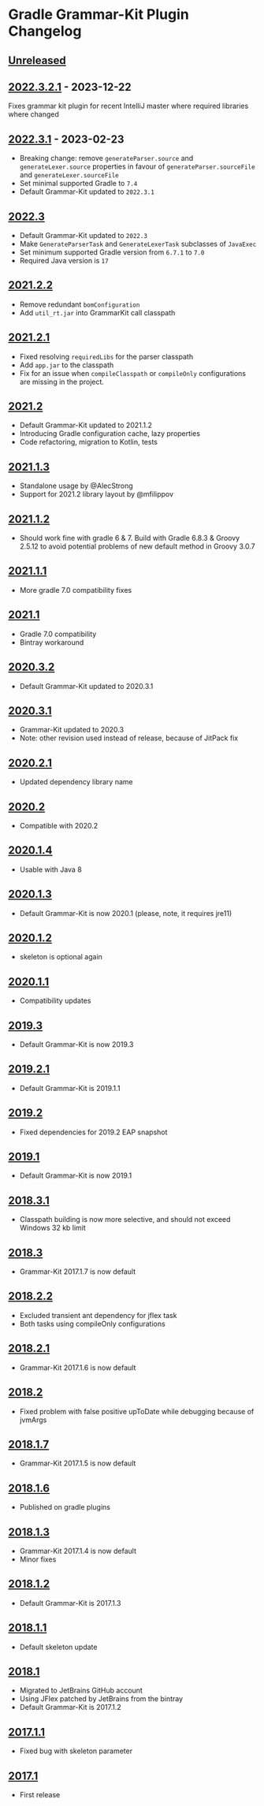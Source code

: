 # Gradle Grammar-Kit Plugin Changelog

## [Unreleased]

## [2022.3.2.1] - 2023-12-22

Fixes grammar kit plugin for recent IntelliJ master where required libraries where changed

## [2022.3.1] - 2023-02-23

- Breaking change: remove `generateParser.source` and `generateLexer.source` properties in favour of `generateParser.sourceFile` and `generateLexer.sourceFile`
- Set minimal supported Gradle to `7.4`
- Default Grammar-Kit updated to `2022.3.1`

## [2022.3]

- Default Grammar-Kit updated to `2022.3`
- Make `GenerateParserTask` and `GenerateLexerTask` subclasses of `JavaExec`
- Set minimum supported Gradle version from `6.7.1` to `7.0`
- Required Java version is `17`

## [2021.2.2]

- Remove redundant `bomConfiguration`
- Add `util_rt.jar` into GrammarKit call classpath

## [2021.2.1]

- Fixed resolving `requiredLibs` for the parser classpath
- Add `app.jar` to the classpath
- Fix for an issue when `compileClasspath` or `compileOnly` configurations are missing in the project.

## [2021.2]

- Default Grammar-Kit updated to 2021.1.2
- Introducing Gradle configuration cache, lazy properties
- Code refactoring, migration to Kotlin, tests

## [2021.1.3]

- Standalone usage by @AlecStrong
- Support for 2021.2 library layout by @mfilippov

## [2021.1.2]

- Should work fine with gradle 6 & 7. Build with Gradle 6.8.3 & Groovy 2.5.12 to avoid potential problems of new default method in Groovy 3.0.7

## [2021.1.1]

- More gradle 7.0 compatibility fixes

## [2021.1]

- Gradle 7.0 compatibility
- Bintray workaround

## [2020.3.2]

- Default Grammar-Kit updated to 2020.3.1

## [2020.3.1]

- Grammar-Kit updated to 2020.3
- Note: other revision used instead of release, because of JitPack fix

## [2020.2.1]

- Updated dependency library name

## [2020.2]

- Compatible with 2020.2

## [2020.1.4]

- Usable with Java 8

## [2020.1.3]

- Default Grammar-Kit is now 2020.1 (please, note, it requires jre11)

## [2020.1.2]

- skeleton is optional again

## [2020.1.1]

- Compatibility updates

## [2019.3]

- Default Grammar-Kit is now 2019.3

## [2019.2.1]

- Default Grammar-Kit is 2019.1.1

## [2019.2]

- Fixed dependencies for 2019.2 EAP snapshot

## [2019.1]

- Default Grammar-Kit is now 2019.1

## [2018.3.1]

- Classpath building is now more selective, and should not exceed Windows 32 kb limit

## [2018.3]

- Grammar-Kit 2017.1.7 is now default

## [2018.2.2]

- Excluded transient ant dependency for jflex task
- Both tasks using compileOnly configurations

## [2018.2.1]

- Grammar-Kit 2017.1.6 is now default

## [2018.2]

- Fixed problem with false positive upToDate while debugging because of jvmArgs

## [2018.1.7]

- Grammar-Kit 2017.1.5 is now default

## [2018.1.6]

- Published on gradle plugins

## [2018.1.3]

- Grammar-Kit 2017.1.4 is now default
- Minor fixes

## [2018.1.2]

- Default Grammar-Kit is 2017.1.3

## [2018.1.1]

- Default skeleton update

## [2018.1]

- Migrated to JetBrains GitHub account
- Using JFlex patched by JetBrains from the bintray
- Default Grammar-Kit is 2017.1.2

## [2017.1.1]

- Fixed bug with skeleton parameter

## [2017.1]

- First release

[Unreleased]: https://github.com/JetBrains/gradle-grammar-kit-plugin/compare/2022.3.2.1...HEAD
[2022.3.1]: https://github.com/JetBrains/gradle-grammar-kit-plugin/compare/2022.3...2022.3.1
[2021.2.2]: https://github.com/JetBrains/gradle-grammar-kit-plugin/compare/2021.2.1...2021.2.2
[2021.2.1]: https://github.com/JetBrains/gradle-grammar-kit-plugin/compare/2021.2...2021.2.1
[2021.1.3]: https://github.com/JetBrains/gradle-grammar-kit-plugin/compare/2021.1.2...2021.1.3
[2021.1.2]: https://github.com/JetBrains/gradle-grammar-kit-plugin/compare/2021.1.1...2021.1.2
[2021.1.1]: https://github.com/JetBrains/gradle-grammar-kit-plugin/compare/2021.1...2021.1.1
[2020.3.2]: https://github.com/JetBrains/gradle-grammar-kit-plugin/compare/2020.3.1...2020.3.2
[2020.3.1]: https://github.com/JetBrains/gradle-grammar-kit-plugin/compare/2020.2.1...2020.3.1
[2020.2.1]: https://github.com/JetBrains/gradle-grammar-kit-plugin/compare/2020.2...2020.2.1
[2020.1.4]: https://github.com/JetBrains/gradle-grammar-kit-plugin/compare/2020.1.3...2020.1.4
[2020.1.3]: https://github.com/JetBrains/gradle-grammar-kit-plugin/compare/2020.1.2...2020.1.3
[2020.1.2]: https://github.com/JetBrains/gradle-grammar-kit-plugin/compare/2020.1.1...2020.1.2
[2020.1.1]: https://github.com/JetBrains/gradle-grammar-kit-plugin/compare/2019.3...2020.1.1
[2019.2.1]: https://github.com/JetBrains/gradle-grammar-kit-plugin/compare/2019.2...2019.2.1
[2018.3.1]: https://github.com/JetBrains/gradle-grammar-kit-plugin/compare/2018.3...2018.3.1
[2018.2.2]: https://github.com/JetBrains/gradle-grammar-kit-plugin/compare/2018.2.1...2018.2.2
[2018.2.1]: https://github.com/JetBrains/gradle-grammar-kit-plugin/compare/2018.2...2018.2.1
[2018.1.7]: https://github.com/JetBrains/gradle-grammar-kit-plugin/compare/2018.1.6...2018.1.7
[2018.1.6]: https://github.com/JetBrains/gradle-grammar-kit-plugin/compare/2018.1.3...2018.1.6
[2018.1.3]: https://github.com/JetBrains/gradle-grammar-kit-plugin/compare/2018.1.2...2018.1.3
[2018.1.2]: https://github.com/JetBrains/gradle-grammar-kit-plugin/compare/2018.1.1...2018.1.2
[2018.1.1]: https://github.com/JetBrains/gradle-grammar-kit-plugin/compare/2018.1...2018.1.1
[2017.1.1]: https://github.com/JetBrains/gradle-grammar-kit-plugin/compare/2017.1...2017.1.1
[2017.1]: https://github.com/JetBrains/gradle-grammar-kit-plugin/commits/2017.1
[2018.1]: https://github.com/JetBrains/gradle-grammar-kit-plugin/compare/2017.1.1...2018.1
[2018.2]: https://github.com/JetBrains/gradle-grammar-kit-plugin/compare/2018.1.7...2018.2
[2018.3]: https://github.com/JetBrains/gradle-grammar-kit-plugin/compare/2018.2.2...2018.3
[2019.1]: https://github.com/JetBrains/gradle-grammar-kit-plugin/compare/2018.3.1...2019.1
[2019.2]: https://github.com/JetBrains/gradle-grammar-kit-plugin/compare/2019.1...2019.2
[2019.3]: https://github.com/JetBrains/gradle-grammar-kit-plugin/compare/2019.2.1...2019.3
[2020.2]: https://github.com/JetBrains/gradle-grammar-kit-plugin/compare/2020.1.4...2020.2
[2021.1]: https://github.com/JetBrains/gradle-grammar-kit-plugin/compare/2020.3.2...2021.1
[2021.2]: https://github.com/JetBrains/gradle-grammar-kit-plugin/compare/2021.1.3...2021.2
[2022.3]: https://github.com/JetBrains/gradle-grammar-kit-plugin/compare/2021.2.2...2022.3
[2022.3.2.1]: https://github.com/JetBrains/gradle-grammar-kit-plugin/compare/2022.3.1...2022.3.2.1
